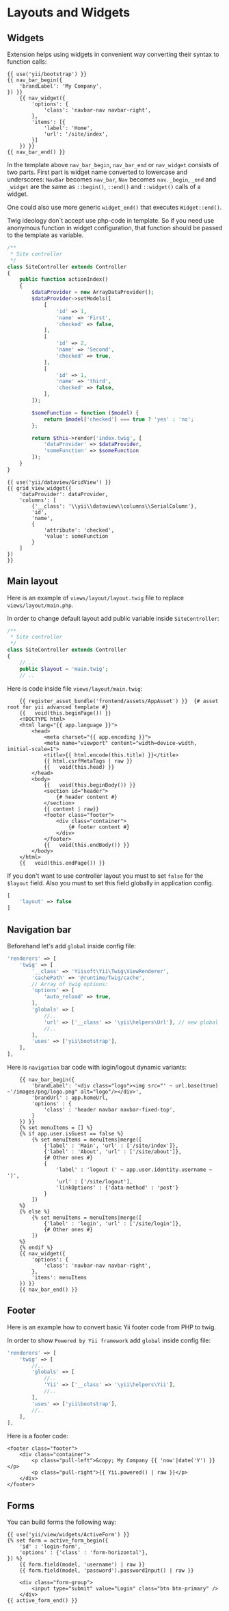 Layouts and Widgets
===============

## Widgets

Extension helps using widgets in convenient way converting their syntax to function calls:

```
{{ use('yii/bootstrap') }}
{{ nav_bar_begin({
    'brandLabel': 'My Company',
}) }}
    {{ nav_widget({
        'options': {
            'class': 'navbar-nav navbar-right',
        },
        'items': [{
            'label': 'Home',
            'url': '/site/index',
        }]
    }) }}
{{ nav_bar_end() }}
```

In the template above `nav_bar_begin`, `nav_bar_end` or `nav_widget` consists of two parts. First part is widget name
converted to lowercase and underscores: `NavBar` becomes `nav_bar`, `Nav` becomes `nav`. `_begin`, `_end` and `_widget`
are the same as `::begin()`, `::end()` and `::widget()` calls of a widget.

One could also use more generic `widget_end()` that executes `Widget::end()`.

Twig ideology don`t accept use php-code in template. So if you need use anonymous function in widget configuration,
that function should be passed to the template as variable.

```php
/**
 * Site controller
 */
class SiteController extends Controller
{
    public function actionIndex()
    {
        $dataProvider = new ArrayDataProvider();
        $dataProvider->setModels([
            [
                'id' => 1,
                'name' => 'First',
                'checked' => false,
            ],
            [
                'id' => 2,
                'name' => 'Second',
                'checked' => true,
            ],
            [
                'id' => 1,
                'name' => 'third',
                'checked' => false,
            ],
        ]);

        $someFunction = function ($model) {
            return $model['checked'] === true ? 'yes' : 'no';
        };

        return $this->render('index.twig', [
            'dataProvider' => $dataProvider,
            'someFunction' => $someFunction
        ]);    
    }
}
```

```twig
{{ use('yii/dataview/GridView') }}
{{ grid_view_widget({
    'dataProvider': dataProvider,
    'columns': [
        {'__class': '\\yii\\dataview\\columns\\SerialColumn'},
        'id',
        'name',
        {
            'attribute': 'checked',
            'value': someFunction
        }
    ]
})
}}
```  

## Main layout

Here is an example of `views/layout/layout.twig` file to replace `views/layout/main.php`. 

In order to change default layout add public variable inside `SiteController`:
```php
/**
 * Site controller
 */
class SiteController extends Controller
{
    // ..
    public $layout = 'main.twig';
    // ..
```


Here is code inside file `views/layout/main.twig`: 

```twig
    {{ register_asset_bundle('frontend/assets/AppAsset') }}  {# asset root for yii advanced template #}
    {{   void(this.beginPage()) }}
    <!DOCTYPE html>
    <html lang="{{ app.language }}">
        <head>
            <meta charset="{{ app.encoding }}">
            <meta name="viewport" content="width=device-width, initial-scale=1">
            <title>{{ html.encode(this.title) }}</title>
            {{ html.csrfMetaTags | raw }}
            {{   void(this.head) }}
        </head>
        <body>
            {{   void(this.beginBody()) }}
            <section id="header">
                {# header content #}
            </section>
            {{ content | raw}}
            <footer class="footer">
                <div class="container">
                    {# footer content #}
                </div>
            </footer>
            {{   void(this.endBody()) }}
        </body>
    </html>
    {{   void(this.endPage()) }}
```

If you don't want to use controller layout you must to set `false` for the `$layout` field. 
Also you must to set this field globally in application config.

```php
[
    'layout' => false
]
```

## Navigation bar

Beforehand let's add `global` inside config file:
```php
'renderers' => [
    'twig' => [
        '__class' => 'Yiisoft\Yii\Twig\ViewRenderer',
        'cachePath' => '@runtime/Twig/cache',
        // Array of twig options:
        'options' => [
            'auto_reload' => true,
        ],
        'globals' => [
            //..
            'url' => ['__class' => '\yii\helpers\Url'], // new global
            //..
        ],
        'uses' => ['yii\bootstrap'],
    ],
],
```

Here is `navigation` bar code with login/logout dynamic variants:

```twig
    {{ nav_bar_begin({
        'brandLabel': '<div class="logo"><img src="' ~ url.base(true) ~'/images/png/logo.png" alt="logo"/></div>',
        'brandUrl' : app.homeUrl,
        'options' : {
            'class' : 'header navbar navbar-fixed-top',
        }
    }) }}
    {% set menuItems = [] %}
    {% if app.user.isGuest == false %}
        {% set menuItems = menuItems|merge([
            {'label' : 'Main', 'url' : ['/site/index']},
            {'label' : 'About', 'url' : ['/site/about']},
            {# Other ones #}
            {
                'label' : 'logout (' ~ app.user.identity.username ~ ')',
                'url' : ['/site/logout'],
                'linkOptions' : {'data-method' : 'post'}
            }
        ])
    %}
    {% else %}
        {% set menuItems = menuItems|merge([
            {'label' : 'login', 'url' : ['/site/login']},
            {# Other ones #}
        ])
    %}
    {% endif %}
    {{ nav_widget({
        'options': {
            'class': 'navbar-nav navbar-right',
        },
        'items': menuItems
    }) }}
    {{ nav_bar_end() }}
```

## Footer

Here is an example how to convert basic Yii footer code from PHP to twig.

In order to show `Powered by Yii framework` add `global` inside config file:
```php
'renderers' => [
    'twig' => [
        //..
        'globals' => [
            //..
            'Yii' => ['__class' => '\yii\helpers\Yii'],
            //..
        ],
        'uses' => ['yii\bootstrap'],
        //..
    ],
],
```
Here is a footer code:
```
<footer class="footer">
    <div class="container">
        <p class="pull-left">&copy; My Company {{ 'now'|date('Y') }}</p>
        <p class="pull-right">{{ Yii.powered() | raw }}</p>
    </div>
</footer>
```

## Forms

You can build forms the following way:

```
{{ use('yii/view/widgets/ActiveForm') }}
{% set form = active_form_begin({
    'id' : 'login-form',
    'options' : {'class' : 'form-horizontal'},
}) %}
    {{ form.field(model, 'username') | raw }}
    {{ form.field(model, 'password').passwordInput() | raw }}

    <div class="form-group">
        <input type="submit" value="Login" class="btn btn-primary" />
    </div>
{{ active_form_end() }}
```
